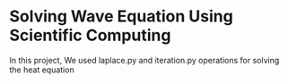# Solving Wave Equation Using Scientific Computing
In this project, We used laplace.py and iteration.py operations for solving the heat equation 
